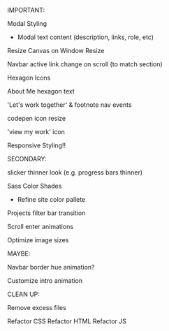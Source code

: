 IMPORTANT:

Modal Styling 
  - Modal text content (description, links, role, etc)

Resize Canvas on Window Resize

Navbar active link change on scroll (to match section)

Hexagon Icons

About Me hexagon text

'Let's work together' & footnote nav events

codepen icon resize

'view my work' icon

Responsive Styling!!



SECONDARY:

slicker thinner look (e.g. progress bars thinner)

Sass Color Shades
  - Refine site color pallete

Projects filter bar transition

Scroll enter animations

Optimize image sizes



MAYBE:

Navbar border hue animation?

Customize intro animation



CLEAN UP:

Remove excess files

Refactor CSS
Refactor HTML
Refactor JS
